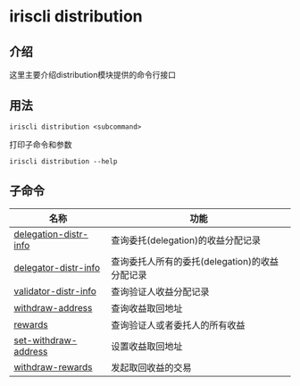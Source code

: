 # iriscli distribution 

## 介绍

这里主要介绍distribution模块提供的命令行接口

## 用法

```
iriscli distribution <subcommand>
```

打印子命令和参数

```
iriscli distribution --help
```

## 子命令

| 名称                            | 功能                                                   |
| --------------------------------| --------------------------------------------------------------|
| [delegation-distr-info](delegation-distr-info.md) | 查询委托(delegation)的收益分配记录 |
| [delegator-distr-info](delegator-distr-info.md) | 查询委托人所有的委托(delegation)的收益分配记录 |
| [validator-distr-info](validator-distr-info.md) | 查询验证人收益分配记录 |
| [withdraw-address](withdraw-address.md) | 查询收益取回地址 |
| [rewards](rewards.md) | 查询验证人或者委托人的所有收益 |
| [set-withdraw-address](set-withdraw-address.md)  | 设置收益取回地址 |
| [withdraw-rewards](withdraw-rewards.md) | 发起取回收益的交易 |
